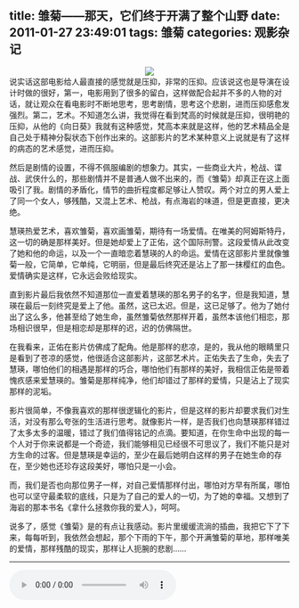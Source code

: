 title: 雏菊——那天，它们终于开满了整个山野
date: 2011-01-27 23:49:01
tags: 雏菊
categories: 观影杂记
---
<div style="text-align:center"><img src ="https://vensent.github.io/img/chuju.jpg" /></div> 
说实话这部电影给人最直接的感觉就是压抑，非常的压抑。应该说这也是导演在设计时做的很好，第一，电影用到了很多的留白，这样做配合起并不多的人物的对话，就让观众在看电影时不断地思考，思考剧情，思考这个悲剧，进而压抑感愈发强烈。第二，艺术。不知道怎么讲，我觉得在看到梵高的时候就是压抑，很明艳的压抑，从他的《向日葵》我就有这种感觉，梵高本来就是这样，他的艺术精品全是自己处于精神分裂状态下创作出来的。这部影片的艺术某种意义上说就是有了这样的病态的艺术感觉，进而压抑。

然后是剧情的设置，不得不佩服编剧的想象力。其实，一些商业大片，枪战、谍战、武侠什么的，那些剧情并不是普通人做不出来的，而《雏菊》却真正在这上面吸引了我。剧情的矛盾化，情节的曲折程度都足够让人赞叹。两个对立的男人爱上了同一个女人，够残酷，又混上艺术、枪战，有点海岩的味道，但是更直接，更决绝。<!-- more -->

慧瑛热爱艺术，喜欢雏菊，喜欢画雏菊，期待有一场爱情。在唯美的阿姆斯特丹，这一切的确是那样美好。但是她却爱上了正佑，这个国际刑警。这段爱情从此改变了她和他的命运，以及一个一直暗恋着慧瑛的人的命运。爱情在这部影片里就像雏菊一般，它简单，它单纯，它明丽，但是最后终究还是沾上了那一抹樱红的血色。爱情确实是这样，它永远会败给现实。

直到影片最后我依然不知道那位一直爱着慧瑛的那名男子的名字，但是我知道，慧瑛在最后一刻终究是爱上了他。虽然，这已太迟。但是，这已足够了。他为了她付出了这么多，他甚至给了她生命，虽然雏菊依然那样开着，虽然本该他们相恋，那场相识很早，但是相恋却是那样的迟，迟的仿佛隔世。

在我看来，正佑在影片仿佛成了配角。他是那样的悲凉，是的，我从他的眼睛里只是看到了苍凉的感觉，他很适合这部影片，这部艺术片。正佑失去了生命，失去了慧瑛，哪怕他们的相遇是那样的巧合，哪怕他们有那样的美好，我相信正佑是带着愧疚感来爱慧瑛的。雏菊是那样纯净，他们却错过了那样的爱情，只是沾上了现实那样的泥垢。

影片很简单，不像我喜欢的那样很逻辑化的影片，但是这样的影片却要求我们对生活，对没有那么夸张的生活进行思考。就像影片一样，是否我们也向慧瑛那样错过了太多太多的温暖，错过了我们值得铭记的点滴。要知道，在你生命中出现的每一个人对于你来说都是一个奇迹，我们能够相见已经很不可思议了，我们不能只是对方生命的过客。但是慧瑛是幸运的，至少在最后她明白这样的男子在她生命的存在，至少她也还珍存这段美好，哪怕只是一小会。

而，我们是否也向那位男子一样，对自己爱情那样付出，哪怕对方早有所属，哪怕也可以坚守最柔软的底线，只是为了自己的爱人的一切，为了她的幸福。又想到了海岩的那本书名《拿什么拯救你我的爱人》，呵呵。

说多了，感觉《雏菊》是的有点让我感动。影片里缓缓流淌的插曲，我把它下了下来，每每听到，我依然会想起，那个下雨的下午，那个开满雏菊的草地，那样唯美的爱情，那样残酷的现实，那样让人扼腕的悲剧……

-------
<audio controls autoplay loop>
  <source src="https://vensent.github.io/music/daisy.mp3" type="audio/mpeg">
</audio>
